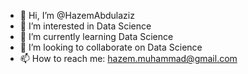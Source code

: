 - 👋 Hi, I’m @HazemAbdulaziz
- 👀 I’m interested in Data Science
- 🌱 I’m currently learning Data Science
- 💞️ I’m looking to collaborate on Data Science
- 📫 How to reach me: hazem.muhammad@gmail.com

<!---
HazemAbdulaziz/HazemAbdulaziz is a ✨ special ✨ repository because its `README.md` (this file) appears on your GitHub profile.
You can click the Preview link to take a look at your changes.
--->
